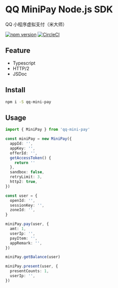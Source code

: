 # QQ MiniPay Node.js SDK

QQ 小程序虚拟支付（米大师）

[![npm version](https://badge.fury.io/js/qq-mini-pay.svg)](https://badge.fury.io/js/qq-mini-pay)
[![CircleCI](https://circleci.com/gh/jike-engineering/node-qq-mini-pay.svg?style=shield)](https://circleci.com/gh/jike-engineering/node-qq-mini-pay)

## Feature

- Typescript
- HTTP/2
- JSDoc

## Install

```bash
npm i -S qq-mini-pay
```

## Usage

```typescript
import { MiniPay } from 'qq-mini-pay'

const miniPay = new MiniPay({
  appId: '',
  appKey: '',
  offerId: '',
  getAccessToken() {
    return ''
  },
  sandbox: false,
  retryLimit: 3,
  http2: true,
})

const user = {
  openId: '',
  sessionKey: '',
  zoneId: '',
}

miniPay.pay(user, {
  amt: 1,
  userIp: '',
  payItem: '',
  appRemark: '',
})

miniPay.getBalance(user)

miniPay.present(user, {
  presentCounts: 1,
  userIp: '',
})
```
